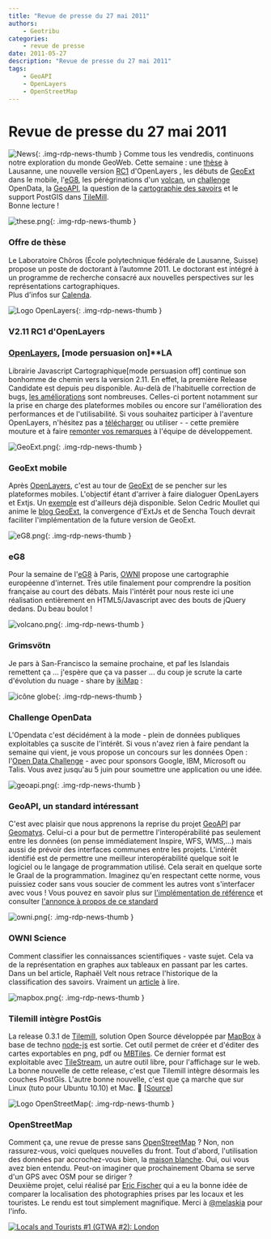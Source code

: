 ```yaml
---
title: "Revue de presse du 27 mai 2011"
authors:
    - Geotribu
categories:
    - revue de presse
date: 2011-05-27
description: "Revue de presse du 27 mai 2011"
tags:
    - GeoAPI
    - OpenLayers
    - OpenStreetMap
---
```


# Revue de presse du 27 mai 2011

![News](https://cdn.geotribu.fr/img/internal/icons-rdp-news/news.png "Icône news générique"){: .img-rdp-news-thumb }
Comme tous les vendredis, continuons notre exploration du monde GeoWeb. Cette semaine : une [thèse](#these) à Lausanne, une nouvelle version [RC1](#openlayers) d'OpenLayers , les débuts de [GeoExt](#geoext) dans le mobile, l'[eG8](#eg8), les pérégrinations d'un [volcan](#volcan), un [challenge](#opendata) OpenData, la [GeoAPI](#geoapi), la question de la [cartographie des savoirs](#owni%22) et le support PostGIS dans [TileMill](#tilemill).  
Bonne lecture !

![these.png](https://cdn.geotribu.fr/img/logos-icones/divers/these.png){: .img-rdp-news-thumb }

### Offre de thèse

Le Laboratoire Chôros (École polytechnique fédérale de Lausanne, Suisse) propose un poste de doctorant à l’automne 2011. Le doctorant est intégré à un programme de recherche consacré aux nouvelles perspectives sur les représentations cartographiques.  
Plus d'infos sur [Calenda](http://calenda.revues.org/nouvelle19916.html).

![Logo OpenLayers](https://cdn.geotribu.fr/img/logos-icones/logiciels_librairies/openlayers.png){: .img-rdp-news-thumb }

### V2.11 RC1 d'OpenLayers

### [OpenLayers](https://openlayers.org/), [mode persuasion on]**LA
Librairie Javascript Cartographique[mode persuasion off] continue son bonhomme de chemin vers la version 2.11. En effet, la première Release Candidate est depuis peu disponible. Au-delà de l'habituelle correction de bugs, [les améliorations](http://trac.osgeo.org/openlayers/wiki/Release/2.11/Notes) sont nombreuses. Celles-ci portent notamment sur la prise en charge des plateformes mobiles ou encore sur l'amélioration des performances et de l'utilisabilité. Si vous souhaitez participer à l'aventure OpenLayers, n'hésitez pas a [télécharger](https://openlayers.org/download) ou utiliser - <script src="<https://openlayers.org/api/2.11-rc1/OpenLayers.js>"></script> - cette première mouture et à faire [remonter vos remarques](http://lists.osgeo.org/mailman/listinfo/openlayers-dev/) à l'équipe de développement.

![GeoExt.png](https://cdn.geotribu.fr/img/logos-icones/logiciels_librairies/geoext.png){: .img-rdp-news-thumb }

### GeoExt mobile

Après [OpenLayers](https://www.slideshare.net/cedricmoullet/openlayers-mobile-code-sprint-2011), c'est au tour de [GeoExt](http://www.geoext.org) de se pencher sur les plateformes mobiles. L'objectif étant d'arriver à faire dialoguer OpenLayers et Extjs. Un [exemple](http://dev.geoext.org/sandbox/gxm/geoext/gxm/examples/mappanel.html) est d'ailleurs déjà disponible. Selon Cedric Moullet qui anime le [blog GeoExt](http://geoext.blogspot.com/2011/05/mobile-developments.html), la convergence d'ExtJs et de Sencha Touch devrait faciliter l'implémentation de la future version de GeoExt.

![eG8.png](http://www.geotribu.net/sites/default/files/Tuto/img/Blog/eG8.png){: .img-rdp-news-thumb }

### eG8

Pour la semaine de l'[eG8](http://www.eg8forum.com/fr/) à Paris, [OWNI](http://owni.fr/2011/05/25/carte-internet-europe-regulation-filtrage-copyright-droit-liberte-utilisateurs/) propose une cartographie européenne d'internet. Très utile finalement pour comprendre la position française au court des débats. Mais l'intérêt pour nous reste ici une réalisation entièrement en HTML5/Javascript avec des bouts de jQuery dedans. Du beau boulot !

![volcano.png](http://www.geotribu.net/sites/default/files/Tuto/img/Blog/volcano.png){: .img-rdp-news-thumb }

### Grimsvötn

Je pars à San-Francisco la semaine prochaine, et paf les Islandais remettent ça ... j'espère que ça va passer ... du coup je scrute la carte d'évolution du nuage - share by [ikiMap](http://www.ikimap.com/) :

![icône globe](https://cdn.geotribu.fr/img/internal/icons-rdp-news/world.png){: .img-rdp-news-thumb }

### Challenge OpenData

L'Opendata c'est décidément à la mode - plein de données publiques exploitables ça suscite de l'intérêt. Si vous n'avez rien à faire pendant la semaine qui vient, je vous propose un concours sur les données Open : l'[Open Data Challenge](http://opendatachallenge.org/) - avec pour sponsors Google, IBM, Microsoft ou Talis. Vous avez jusqu'au 5 juin pour soumettre une application ou une idée.

![geoapi.png](http://www.geotribu.net/sites/default/files/Tuto/img/Blog/geoapi.png){: .img-rdp-news-thumb }

### GeoAPI, un standard intéressant

C'est avec plaisir que nous apprenons la reprise du projet [GeoAPI](http://www.geomatys.com/fr/geoapi;jsessionid=0e8b288d980c042b724c818f77e6) par [Geomatys](http://www.geomatys.com/fr). Celui-ci a pour but de permettre l'interopérabilité pas seulement entre les données (on pense immédiatement Inspire, WFS, WMS,...) mais aussi de prévoir des interfaces communes entre les projets. L'intérêt identifié est de permettre une meilleur interopérabilité quelque soit le logiciel ou le langage de programmation utilisé. Cela serait en quelque sorte le Graal de la programmation. Imaginez qu'en respectant cette norme, vous puissiez coder sans vous soucier de comment les autres vont s'interfacer avec vous ! Vous pouvez en savoir plus sur [l'implémentation de référence](http://www.geomatys.com/fr/geoapi) et consulter [l'annonce à propos de ce standard](http://www.geomatys.com/fr/blog/-/blogs/geoapi-un-standard-dedie-a-pousser-encore-plus-loin-les-concepts-d-interoperabilite)

![owni.png](http://www.geotribu.net/sites/default/files/Tuto/img/Blog/owni.png){: .img-rdp-news-thumb }

### OWNI Science

Comment classifier les connaissances scientifiques - vaste sujet. Cela va de la représentation en graphes aux tableaux en passant par les cartes. Dans un bel article, Raphaël Velt nous retrace l'historique de la classification des savoirs. Vraiment un [article](http://owni.fr/2011/05/26/cartographies-des-connaissances-scientifiques/) à lire.

![mapbox.png](http://www.geotribu.net/sites/default/files/Tuto/img/Blog/mapbox.png){: .img-rdp-news-thumb }

### Tilemill intègre PostGis

La release 0.3.1 de [Tilemill](http://tilemill.com/index.html), solution Open Source développée par [MapBox](http://mapbox.com/#/) à base de techno [node-js](http://fr.techcrunch.com/2011/04/29/le-javascript-va-t-il-detroner-les-autres-langages-web/) est sortie. Cet outil permet de créer et d'éditer des cartes exportables en png, pdf ou [MBTiles](http://mbtiles.org/). Ce dernier format est exploitable avec [TileStream](https://github.com/mapbox/tilestream), un autre outil libre, pour l'affichage sur le web. La bonne nouvelle de cette release, c'est que Tilemill intègre désormais les couches PostGis. L'autre bonne nouvelle, c'est que ça marche que sur Linux (tuto pour Ubuntu 10.10) et Mac. :slightly_smiling_face: [[Source](http://developmentseed.org/blog/2011/may/26/announcing-postgis-support-tilemill)]

![Logo OpenStreetMap](https://cdn.geotribu.fr/img/logos-icones/OpenStreetMap/Openstreetmap.png){: .img-rdp-news-thumb }

### OpenStreetMap

Comment ça, une revue de presse sans [OpenStreetMap](https://www.openstreetmap.org/) ? Non, non rassurez-vous, voici quelques nouvelles du front. Tout d'abord, l'utilisation des données par accrochez-vous bien, la [maison blanche](http://www.whitehouse.gov/mapping_service/inventory/205). Oui, oui vous avez bien entendu. Peut-on imaginer que prochainement Obama se serve d'un GPS avec OSM pour se diriger ?  
Deuxième projet, celui réalisé par [Eric Fischer](http://www.flickr.com/photos/walkingsf/4671594023/in/photostream/) qui a eu la bonne idée de comparer la localisation des photographies prises par les locaux et les touristes. Le rendu est tout simplement magnifique. Merci à [@melaskia](https://twitter.com/#!/melaskia/status/73443647223382016) pour l'info.

[![Locals and Tourists #1 (GTWA #2): London](http://farm5.static.flickr.com/4065/4671589629_c4ec2cc42b.jpg)](http://www.flickr.com/photos/walkingsf/4671589629/ "Locals and Tourists #1 (GTWA #2): London de Eric Fischer, sur Flickr")

